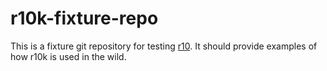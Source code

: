 r10k-fixture-repo
=================

This is a fixture git repository for testing
[r10](https://github.com/adrienthebo/r10k). It should provide examples of how
r10k is used in the wild.

